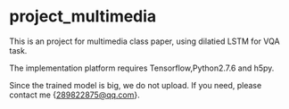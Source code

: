 # project_multimedia
This is an project for multimedia class paper, using dilatied LSTM for VQA task.

The implementation platform requires Tensorflow,Python2.7.6 and h5py.

Since the trained model is big, we do not upload. If you need, please contact me {289822875@qq.com}.
